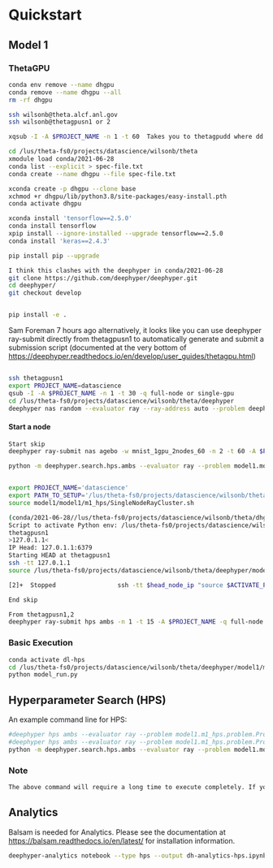 # Quickstart

## Model 1

### ThetaGPU

```bash
conda env remove --name dhgpu
conda remove --name dhgpu --all
rm -rf dhgpu
```

```bash
ssh wilsonb@theta.alcf.anl.gov
ssh wilsonb@thetagpusn1 or 2

xqsub -I -A $PROJECT_NAME -n 1 -t 60  Takes you to thetagpudd where dd are two numbers.

cd /lus/theta-fs0/projects/datascience/wilsonb/theta
xmodule load conda/2021-06-28
conda list --explicit > spec-file.txt
conda create --name dhgpu --file spec-file.txt

xconda create -p dhgpu --clone base
xchmod +r dhgpu/lib/python3.8/site-packages/easy-install.pth
conda activate dhgpu

xconda install 'tensorflow==2.5.0'
conda install tensorflow
xpip install --ignore-installed --upgrade tensorflow==2.5.0
conda install 'keras==2.4.3'

pip install pip --upgrade

I think this clashes with the deephyper in conda/2021-06-28
git clone https://github.com/deephyper/deephyper.git
cd deephyper/
git checkout develop


pip install -e .
```



Sam Foreman  7 hours ago
alternatively, it looks like you can use deephyper ray-submit directly from thetagpusn1 to automatically generate and submit a submission script
(documented at the very bottom of https://deephyper.readthedocs.io/en/develop/user_guides/thetagpu.html)

```bash
```

```bash
ssh thetagpusn1
export PROJECT_NAME=datascience
qsub -I -A $PROJECT_NAME -n 1 -t 30 -q full-node or single-gpu
cd /lus/theta-fs0/projects/datascience/wilsonb/theta/deephyper
deephyper nas random --evaluator ray --ray-address auto --problem deephyper.benchmark.nas.mnist1D.problem.Problem --max-evals 10 --num-cpus-per-task 1 --num-gpus-per-task 1
```

#### Start a node

```bash
Start skip
deephyper ray-submit nas agebo -w mnist_1gpu_2nodes_60 -n 2 -t 60 -A $PROJECT_NAME -q full-node --problem deephyper.benchmark.nas.mnist1D.problem.Problem --run deephyper.nas.run.alpha.run --max-evals 10000 --num-cpus-per-task 1 --num-gpus-per-task 1 -as $PATH_TO_SETUP --n-jobs 16

python -m deephyper.search.hps.ambs --evaluator ray --problem model1.model1.m1_hps.problem.Problem --run model1.model1.m1_hps.model_run.run --n-jobs 1


export PROJECT_NAME='datascience'
export PATH_TO_SETUP='/lus/theta-fs0/projects/datascience/wilsonb/theta/deephyper/model1/model1/m1_hps/'
source model1/model1/m1_hps/SingleNodeRayCluster.sh

(conda/2021-06-28//lus/theta-fs0/projects/datascience/wilsonb/theta/dhgpu) wilsonb@thetagpusn1:/lus/theta-fs0/projects/datascience/wilsonb/theta/deephyper$ source model1/model1/m1_hps/SingleNodeRayCluster.sh
Script to activate Python env: /lus/theta-fs0/projects/datascience/wilsonb/theta/deephyper/model1/model1/m1_hps/SetUpEnv.sh
thetagpusn1
>127.0.1.1<
IP Head: 127.0.1.1:6379
Starting HEAD at thetagpusn1
ssh -tt 127.0.1.1
source /lus/theta-fs0/projects/datascience/wilsonb/theta/deephyper/model1/model1/m1_hps/SetUpEnv.sh; ray start --head --node-ip-address=127.0.1.1 --port=6379     --num-cpus 8 --num-gpus 8 --block

[2]+  Stopped                 ssh -tt $head_node_ip "source $ACTIVATE_PYTHON_ENV;     ray start --head --node-ip-address=$head_node_ip --port=$port     --num-cpus $CPUS_PER_NODE --num-gpus $GPUS_PER_NODE --block"

End skip

From thetagpusn1,2
deephyper ray-submit hps ambs -n 1 -t 15 -A $PROJECT_NAME -q full-node --evaluator ray --problem model1.model1.m1_hps.problem.Problem --run model1.model1.m1_hps.model_run.run --n-jobs 2

```

### Basic Execution

```bash
conda activate dl-hps
cd /lus/theta-fs0/projects/datascience/wilsonb/theta/deephyper/model1/model1/m1_hps/
python model_run.py
```

## Hyperparameter Search (HPS)

An example command line for HPS:

```bash
#deephyper hps ambs --evaluator ray --problem model1.m1_hps.problem.Problem --run model1.m1_hps.model_run.run --n-jobs 1
#deephyper hps ambs --evaluator ray --problem model1.m1_hps.problem.Problem --run model1.m1_hps.model_run.run --n-jobs 1
python -m deephyper.search.hps.ambs --evaluator ray --problem model1.model1.m1_hps.problem.Problem --run model1.model1.m1_hps.model_run.run --n-jobs 1
```

### Note

```bash
The above command will require a long time to execute completely. If you want to generate a smaller dataset, append '--max-evals 100’ to the end of the command to expedite the process.
```

## Analytics

Balsam is needed for Analytics.  Please see the documentation at https://balsam.readthedocs.io/en/latest/ for installation information.

```bash
deephyper-analytics notebook --type hps --output dh-analytics-hps.ipynb results.csv
```
